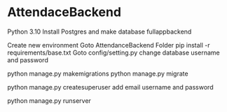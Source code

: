 # AttendaceBackend
Python 3.10
Install Postgres and make database fullappbackend

Create new environment
Goto AttendanceBackend Folder
pip install -r requirements/base.txt
Goto config/setting.py change database username and password

python manage.py makemigrations
python manage.py migrate

python manage.py createsuperuser
add email username and password

python manage.py runserver
